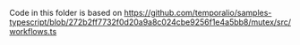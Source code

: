 Code in this folder is based on https://github.com/temporalio/samples-typescript/blob/272b2ff7732f0d20a9a8c024cbe9256f1e4a5bb8/mutex/src/workflows.ts
